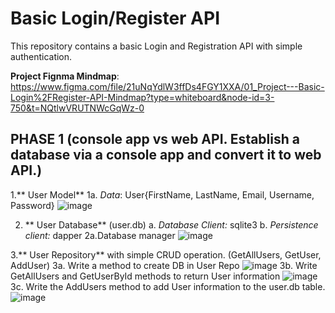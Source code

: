 # Basic Login/Register API
This repository contains a basic Login and Registration API with simple authentication. 

**Project Fignma Mindmap**: https://www.figma.com/file/21uNqYdlW3ffDs4FGY1XXA/01_Project---Basic-Login%2FRegister-API-Mindmap?type=whiteboard&node-id=3-750&t=NQtlwVRUTNWcGqWz-0

## PHASE 1 (console app vs web API. Establish a database via a console app and convert it to web API.)

1.** User Model**
   1a.  _Data_: User{FirstName, LastName, Email, Username, Password}
   ![image](https://github.com/Dbrown127/basic_login_register_api/assets/114959173/ec4da183-f781-4446-a5e2-94f2ce011bac)

2. ** User Database** (user.db)
   a. _Database Client:_ sqlite3
   b. _Persistence client:_ dapper
2a.Database manager
  ![image](https://github.com/Dbrown127/basic_login_register_api/assets/114959173/41bba5d9-17cb-48e4-8bb0-e2ce1154abe0)

3.** User Repository** with simple CRUD operation. (GetAllUsers, GetUser, AddUser)
  3a. Write a method to create DB in User Repo 
  ![image](https://github.com/Dbrown127/basic_login_register_api/assets/114959173/839df7fa-fc76-40a2-a989-02a3746f7d9e)
  3b. Write GetAllUsers and GetUserById methods to return User information
  ![image](https://github.com/Dbrown127/basic_login_register_api/assets/114959173/c138ce5f-f16a-44ee-ab19-7c2e3cc21295)
  3c. Write the AddUsers method to add User information to the user.db table.
  ![image](https://github.com/Dbrown127/basic_login_register_api/assets/114959173/dc0cd98e-7316-4293-a6c4-010371a5dd19)



   
